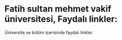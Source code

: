 # Fatih sultan mehmet vakif üniversitesi, Faydalı linkler:
Üniversite ve bölüm içerisinde faydalı linkler.
